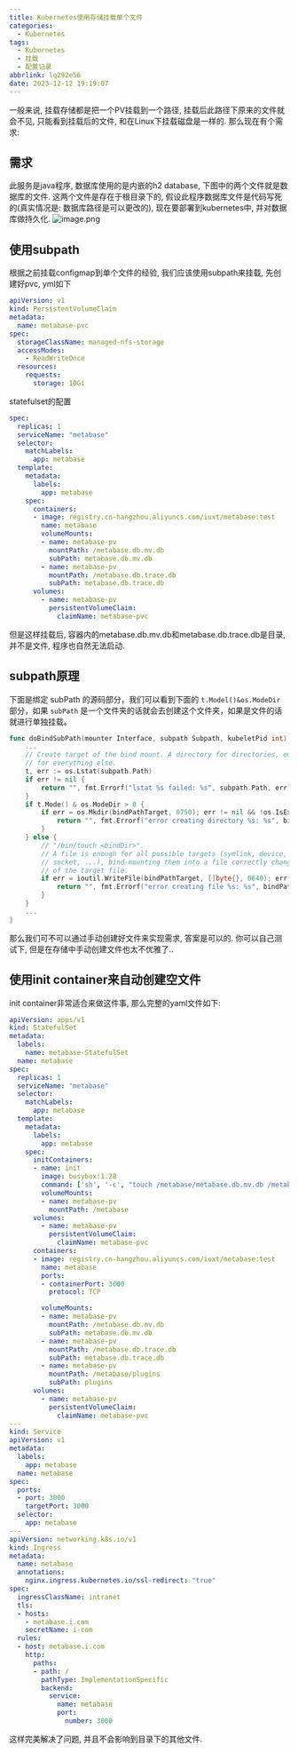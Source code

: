 ```yaml
---
title: Kubernetes使用存储挂载单个文件
categories:
  - Kubernetes
tags:
  - Kubernetes
  - 挂载
  - 配置记录
abbrlink: lq292e56
date: 2023-12-12 19:19:07
---
```


一般来说, 挂载存储都是把一个PV挂载到一个路径, 挂载后此路径下原来的文件就会不见, 只能看到挂载后的文件, 和在Linux下挂载磁盘是一样的. 那么现在有个需求: 

## 需求

此服务是java程序, 数据库使用的是内嵌的h2 database, 下图中的两个文件就是数据库的文件. 这两个文件是存在于根目录下的, 假设此程序数据库文件是代码写死的(真实情况是: 数据库路径是可以更改的), 现在要部署到kubernetes中, 并对数据库做持久化.
![image.png](https://static.zahui.fan/images/202312121923294.png)

## 使用subpath

根据之前挂载configmap到单个文件的经验, 我们应该使用subpath来挂载, 先创建好pvc, yml如下

```yaml
apiVersion: v1
kind: PersistentVolumeClaim
metadata:
  name: metabase-pvc
spec:
  storageClassName: managed-nfs-storage
  accessModes:
    - ReadWriteOnce
  resources:
    requests:
      storage: 10Gi
```


statefulset的配置

```yaml
spec:
  replicas: 1
  serviceName: "metabase"
  selector:
    matchLabels:
      app: metabase
  template:
    metadata:
      labels:
        app: metabase
    spec:
      containers:
      - image: registry.cn-hangzhou.aliyuncs.com/iuxt/metabase:test
        name: metabase
        volumeMounts:
        - name: metabase-pv
          mountPath: /metabase.db.mv.db
          subPath: metabase.db.mv.db
        - name: metabase-pv
          mountPath: /metabase.db.trace.db
          subPath: metabase.db.trace.db
      volumes:
        - name: metabase-pv
          persistentVolumeClaim:
            claimName: metabase-pvc
```

但是这样挂载后, 容器内的metabase.db.mv.db和metabase.db.trace.db是目录, 并不是文件, 程序也自然无法启动. 

## subpath原理

下面是绑定 subPath 的源码部分，我们可以看到下面的 `t.Model()&os.ModeDir` 部分，如果 `subPath` 是一个文件夹的话就会去创建这个文件夹，如果是文件的话就进行单独挂载。

```go
func doBindSubPath(mounter Interface, subpath Subpath, kubeletPid int) (hostPath string, err error) {
    ...
    // Create target of the bind mount. A directory for directories, empty file
    // for everything else.
    t, err := os.Lstat(subpath.Path)
    if err != nil {
        return "", fmt.Errorf("lstat %s failed: %s", subpath.Path, err)
    }
    if t.Mode() & os.ModeDir > 0 {
        if err = os.Mkdir(bindPathTarget, 0750); err != nil && !os.IsExist(err) {
            return "", fmt.Errorf("error creating directory %s: %s", bindPathTarget, err)
        }
    } else {
        // "/bin/touch <bindDir>".
        // A file is enough for all possible targets (symlink, device, pipe,
        // socket, ...), bind-mounting them into a file correctly changes type
        // of the target file.
        if err = ioutil.WriteFile(bindPathTarget, []byte{}, 0640); err != nil {
            return "", fmt.Errorf("error creating file %s: %s", bindPathTarget, err)
        }
    }
    ...
}
```

那么我们可不可以通过手动创建好文件来实现需求, 答案是可以的. 你可以自己测试下, 但是在存储中手动创建文件也太不优雅了..

## 使用init container来自动创建空文件

init container非常适合来做这件事, 那么完整的yaml文件如下:

```yml
apiVersion: apps/v1
kind: StatefulSet
metadata:
  labels:
    name: metabase-StatefulSet
  name: metabase
spec:
  replicas: 1
  serviceName: "metabase"
  selector:
    matchLabels:
      app: metabase
  template:
    metadata:
      labels:
        app: metabase
    spec:
      initContainers:
      - name: init
        image: busybox:1.28
        command: ['sh', '-c', "touch /metabase/metabase.db.mv.db /metabase/metabase.db.trace.db"]
        volumeMounts:
        - name: metabase-pv
          mountPath: /metabase
      volumes:
        - name: metabase-pv
          persistentVolumeClaim:
            claimName: metabase-pvc
      containers:
      - image: registry.cn-hangzhou.aliyuncs.com/iuxt/metabase:test
        name: metabase
        ports:
        - containerPort: 3000
          protocol: TCP

        volumeMounts:
        - name: metabase-pv
          mountPath: /metabase.db.mv.db
          subPath: metabase.db.mv.db
        - name: metabase-pv
          mountPath: /metabase.db.trace.db
          subPath: metabase.db.trace.db
        - name: metabase-pv
          mountPath: /metabase/plugins
          subPath: plugins
      volumes:
        - name: metabase-pv
          persistentVolumeClaim:
            claimName: metabase-pvc
---
kind: Service
apiVersion: v1
metadata:
  labels:
    app: metabase
  name: metabase
spec:
  ports:
  - port: 3000
    targetPort: 3000
  selector:
    app: metabase
---
apiVersion: networking.k8s.io/v1
kind: Ingress
metadata:
  name: metabase
  annotations:
    nginx.ingress.kubernetes.io/ssl-redirect: "true"
spec:
  ingressClassName: intranet
  tls:
  - hosts:
    - metabase.i.com
    secretName: i-com
  rules:
  - host: metabase.i.com
    http:
      paths:
      - path: /
        pathType: ImplementationSpecific
        backend:
          service:
            name: metabase
            port:
              number: 3000
```

这样完美解决了问题, 并且不会影响到目录下的其他文件.